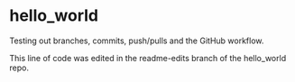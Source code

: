 # hello_world
Testing out branches, commits, push/pulls and the GitHub workflow.

This line of code was edited in the readme-edits branch of the hello_world repo.
